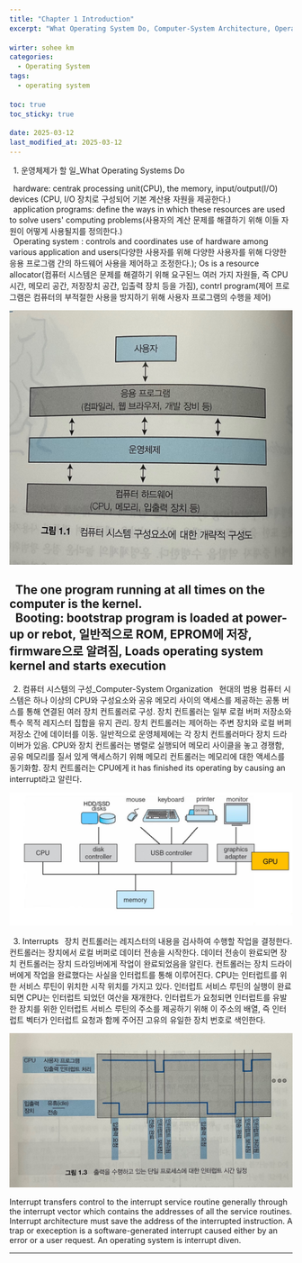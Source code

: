 ```yaml
---
title: "Chapter 1 Introduction"
excerpt: "What Operating System Do, Computer-System Architecture, Operating-System Operations, Process/Memory.Storage Management, Protectio and Security, Kernel Data Structures, Computing Evironments, Open-Source Operating Systems"

wirter: sohee km
categories:
  - Operating System
tags:
  - operating system

toc: true
toc_sticky: true
  
date: 2025-03-12
last_modified_at: 2025-03-12
---
```


&ensp;1. 운영체제가 할 일_What Operating Systems Do

&ensp;hardware: centrak processing unit(CPU), the memory, input/output(I/O) devices (CPU, I/O 장치로 구성되어 기본 계산용 자원을 제공한다.)<br/>
&ensp;application programs: define the ways in which these resources are used to solve users' computing problems(사용자의 계산 문제를 해결하기 위해 이들 자원이 어떻게 사용될지를 정의한다.)<br/>
&ensp;Operating system : controls and coordinates use of hardware among various application and users(다양한 사용자를 위해 다양한 사용자를 위해 다양한 응용 프로그램 간의 하드웨어 사용을 제어하고 조정한다.); Os is a resource allocator(컴퓨터 시스템은 문제를 해결하기 위해 요구된느 여러 가지 자원들, 즉 CPU 시간, 메모리 공간, 저장장치 공간, 입출력 장치 등을 가짐), contrl program(제어 프로그램은 컴퓨터의 부적절한 사용을 방지하기 위해 사용자 프로그램의 수행을 제어)<br/>
<p align="center"><img src="/assets/img/Operating System//1. Introdution//1-1.jpg" width="600"></p>

&ensp;The one program running at all times on the computer is the kernel.<br/>
&ensp;Booting: bootstrap program is loaded at power-up or rebot, 일반적으로 ROM, EPROM에 저장, firmware으로 알려짐, Loads operating system kernel and starts execution<br/>
---------
&ensp;2. 컴퓨터 시스템의 구성_Computer-System Organization
&ensp;현대의 범용 컴퓨터 시스템은 하나 이상의 CPU와 구성요소와 공유 메모리 사이의 액세스를 제공하는 공통 버스를 통해 연결된 여러 장치 컨트롤러로 구성. 장치 컨트롤러는 일부 로컬 버퍼 저장소와 특수 목적 레지스터 집합을 유지 관리. 장치 컨트롤러는 제어하는 주변 장치와 로컬 버퍼 저장소 간에 데이터를 이동. 일반적으로 운영체제에는 각 장치 컨트롤러마다 장치 드라이버가 있음. CPU와 장치 컨트롤러는 병렬로 실행되어 메모리 사이클을 놓고 경쟁함, 공유 메모리를 질서 있게 액세스하기 위해 메모리 컨트롤러는 메모리에 대한 액세스를 동기화함. 장치 컨트롤러는 CPU에게 it has finished its operating by causing an interrupt라고 알린다.<br/>
<p align="center"><img src="/assets/img/Operating System//1. Introdution//1-2.jpg" width="600"></p>
&ensp;3. Interrupts
&ensp;장치 컨트롤러는 레지스터의 내용을 검사하여 수행할 작업을 결정한다. 컨트롤러는 장치에서 로컬 버퍼로 데이터 전송을 시작한다. 데이터 전송이 완료되면 장치 컨트롤러는 장치 드라잉버에게 작업이 완료되었음을 알린다. 컨트롤러는 장치 드라이버에게 작업을 완료했다는 사실을 인터럽트를 통해 이루어진다. CPU는 인터럽트를 위한 서비스 루틴이 위치한 시작 위치를 가지고 있다. 인터럽트 서비스 루틴의 실행이 완료되면 CPU는 인터럽트 되었던 여산을 재개한다. 인터럽트가 요청되면 인터럽트를 유발한 장치를 위한 인터럽트 서비스 루틴의 주소를 제공하기 위해 이 주소의 배열, 즉 인터럽트 벡터가 인터럽트 요청과 함께 주어진 고유의 유일한 장치 번호로 색인한다.<br/> 
<p align="center"><img src="/assets/img/Operating System//1. Introdution//1-3.jpg" width="600"></p>
Interrupt transfers control to the interrupt service routine generally through the interrupt vector which contains the addresses of all the service routines. Interrupt architecture must save the address of the interrupted instruction. A trap or exeception is a software-generated interrupt caused either by an error or a user request. An operating system is interrupt diven.

---------

